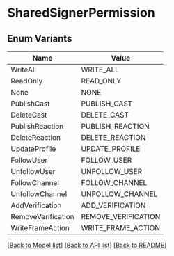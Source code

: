 # SharedSignerPermission

## Enum Variants

| Name | Value |
|---- | -----|
| WriteAll | WRITE_ALL |
| ReadOnly | READ_ONLY |
| None | NONE |
| PublishCast | PUBLISH_CAST |
| DeleteCast | DELETE_CAST |
| PublishReaction | PUBLISH_REACTION |
| DeleteReaction | DELETE_REACTION |
| UpdateProfile | UPDATE_PROFILE |
| FollowUser | FOLLOW_USER |
| UnfollowUser | UNFOLLOW_USER |
| FollowChannel | FOLLOW_CHANNEL |
| UnfollowChannel | UNFOLLOW_CHANNEL |
| AddVerification | ADD_VERIFICATION |
| RemoveVerification | REMOVE_VERIFICATION |
| WriteFrameAction | WRITE_FRAME_ACTION |


[[Back to Model list]](../README.md#documentation-for-models) [[Back to API list]](../README.md#documentation-for-api-endpoints) [[Back to README]](../README.md)


